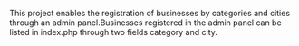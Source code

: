 This project enables the registration of businesses by categories and cities through an admin panel.Businesses registered in the admin panel can be listed in index.php through two fields category and city.
